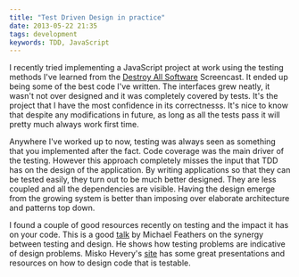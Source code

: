 ```yaml
---
title: "Test Driven Design in practice"
date: 2013-05-22 21:35
tags: development
keywords: TDD, JavaScript
---
```


I recently tried implementing a JavaScript project at work using the testing methods I've learned from the [Destroy All Software] Screencast. It ended up being some of the best code I've written. The interfaces grew neatly, it wasn't not over designed and it was completely covered by tests. It's the project that I have the most confidence in its correctnesss. It's nice to know that despite any modifications in future, as long as all the tests pass it will pretty much always work first time.

Anywhere I've worked up to now, testing was always seen as something that you implemented after the fact. Code coverage was the main driver of the testing. However this approach completely misses the input that TDD has on the design of the application. By writing applications so that they can be tested easily, they turn out to be much better designed. They are less coupled and all the dependencies are visible. Having the design emerge from the growing system is better than imposing over elaborate architecture and patterns top down.

I found a couple of good resources recently on testing and the impact it has on your code. This is a good [talk][] by Michael Feathers on the synergy between testing and design. He shows how testing problems are indicative of design problems. Misko Hevery's [site][] has some great presentations and resources on how to design code that is testable. 

[talk]: http://vimeo.com/15007792
[site]: http://misko.hevery.com
[Destroy All Software]: http://www.destroyallsoftware.com

